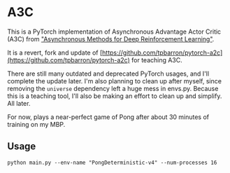 # A3C

This is a PyTorch implementation of Asynchronous Advantage Actor Critic (A3C) from ["Asynchronous Methods for Deep Reinforcement Learning"](https://arxiv.org/pdf/1602.01783v1.pdf).

It is a revert, fork and update of [https://github.com/tpbarron/pytorch-a2c](https://github.com/tpbarron/pytorch-a2c) for teaching A3C.

There are still many outdated and deprecated PyTorch usages, and I'll complete the update later. I'm also planning to clean up after myself, since removing the `universe` dependency left a huge mess in envs.py. Because this is a teaching tool, I'll also be making an effort to clean up and simplify. All later.

For now, plays a near-perfect game of Pong after about 30 minutes of training on my MBP.

## Usage
```
python main.py --env-name "PongDeterministic-v4" --num-processes 16
```
